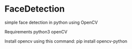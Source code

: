 # FaceDetection
simple face detection in python using OpenCV


Requirements 
python3
openCV


Install opencv using this command:
pip install opencv-python
